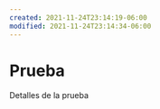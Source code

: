 ```yaml
---
created: 2021-11-24T23:14:19-06:00
modified: 2021-11-24T23:14:34-06:00
---
```


# Prueba

Detalles de la prueba
